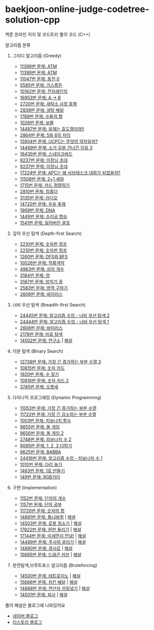 # baekjoon-online-judge-codetree-solution-cpp

백준 온라인 저지 및 코드트리 풀이 코드 (C++)

알고리즘 분류

1. 그리디 알고리즘 (Greedy)
    - [11399번 문제: ATM](https://github.com/gloriamok/baekjoon-online-judge-solution-cpp/blob/main/baekjoon_n11399_greedy.cpp)
    - [11399번 문제: ATM](https://github.com/gloriamok/baekjoon-online-judge-solution-cpp/blob/main/baekjoon_n11399_2_greedy.cpp)
    - [11047번 문제: 동전 0](https://github.com/gloriamok/baekjoon-online-judge-solution-cpp/blob/main/baekjoon_n11047_greedy.cpp)
    - [5585번 문제: 거스름돈](https://github.com/gloriamok/baekjoon-online-judge-solution-cpp/blob/main/baekjoon_n5585_greedy.cpp)
    - [10162번 문제: 전자레인지](https://github.com/gloriamok/baekjoon-online-judge-solution-cpp/blob/main/baekjoon_n10162_greedy.cpp)
    - [16953번 문제: A → B](https://github.com/gloriamok/baekjoon-online-judge-solution-cpp/blob/main/baekjoon_n16953_greedy_bfs.cpp)
    - [2720번 문제: 세탁소 사장 동혁](https://github.com/gloriamok/baekjoon-online-judge-solution-cpp/blob/main/baekjoon_n2720_greedy.cpp)
    - [2839번 문제: 설탕 배달](https://github.com/gloriamok/baekjoon-online-judge-solution-cpp/blob/main/baekjoon_n2839_greedy_dp.cpp)
    - [1789번 문제: 수들의 합](https://github.com/gloriamok/baekjoon-online-judge-solution-cpp/blob/main/baekjoon_n1789_greedy.cpp)
    - [1026번 문제: 보물](https://github.com/gloriamok/baekjoon-online-judge-solution-cpp/blob/main/baekjoon_n1026_greedy.cpp)
    - [14487번 문제: 욱제는 효도쟁이야!!](https://github.com/gloriamok/baekjoon-online-judge-solution-cpp/blob/main/baekjoon_n%EF%BB%BF14487_greedy.cpp)
    - [2864번 문제: 5와 6의 차이](https://github.com/gloriamok/baekjoon-online-judge-solution-cpp/blob/main/baekjoon_n2864_greedy.cpp)
    - [15904번 문제: UCPC는 무엇의 약자일까?](https://github.com/gloriamok/baekjoon-online-judge-solution-cpp/blob/main/baekjoon_n%EF%BB%BF15904_greedy.cpp)
    - [14469번 문제: 소가 길을 건너간 이유 3](https://github.com/gloriamok/baekjoon-online-judge-solution-cpp/blob/main/baekjoon_n14469_greedy.cpp)
    - [16435번 문제: 스네이크버드](https://github.com/gloriamok/baekjoon-online-judge-solution-cpp/blob/main/baekjoon_n%EF%BB%BF16435_greedy.cpp)
    - [9237번 문제: 이장님 초대](https://github.com/gloriamok/baekjoon-online-judge-solution-cpp/blob/main/baekjoon_n%EF%BB%BF9237_greedy.cpp)
    - [9237번 문제: 이장님 초대](https://github.com/gloriamok/baekjoon-online-judge-solution-cpp/blob/main/baekjoon_n%EF%BB%BF9237_2_greedy.cpp)
    - [17224번 문제: APC는 왜 서브태스크 대회가 되었을까?](https://github.com/gloriamok/baekjoon-online-judge-solution-cpp/blob/main/baekjoon_n17224_greedy.cpp)
    - [11508번 문제: 2+1 세일](https://github.com/gloriamok/baekjoon-online-judge-solution-cpp/blob/main/baekjoon_n11508_greedy.cpp)
    - [1715번 문제: 카드 정렬하기](https://github.com/gloriamok/baekjoon-online-judge-solution-cpp/blob/main/baekjoon_n%EF%BB%BF1715_greedy.cpp)
    - [2810번 문제: 컵홀더](https://github.com/gloriamok/baekjoon-online-judge-solution-cpp/blob/main/baekjoon_n%EF%BB%BF2810_greedy.cpp)
    - [3135번 문제: 라디오](https://github.com/gloriamok/baekjoon-online-judge-solution-cpp/blob/main/baekjoon_n%EF%BB%BF3135_greedy.cpp)
    - [14720번 문제: 우유 축제](https://github.com/gloriamok/baekjoon-online-judge-solution-cpp/blob/main/baekjoon_n%EF%BB%BF14720_greedy.cpp)
    - [1969번 문제: DNA](https://github.com/gloriamok/baekjoon-online-judge-solution-cpp/blob/main/baekjoon_n1969_greedy.cpp)
    - [1449번 문제: 수리공 항승](https://github.com/gloriamok/baekjoon-online-judge-solution-cpp/blob/main/baekjoon_n1449_greedy.cpp)
    - [1541번 문제: 잃어버린 괄호](https://github.com/gloriamok/baekjoon-online-judge-solution-cpp/blob/main/baekjoon_n1541_greedy.cpp)
    
2. 깊이 우선 탐색 (Depth-first Search)
    - [2210번 문제: 숫자판 점프](https://github.com/gloriamok/baekjoon-online-judge-solution-cpp/blob/main/baekjoon_n2210_dfs.cpp)
    - [2210번 문제: 숫자판 점프](https://github.com/gloriamok/baekjoon-online-judge-solution-cpp/blob/main/baekjoon_n2210_2_dfs.cpp)
    - [1260번 문제: DFS와 BFS](https://github.com/gloriamok/baekjoon-online-judge-solution-cpp/blob/main/baekjoon_n1260_dfs_bfs.cpp)
    - [10026번 문제: 적록색약](https://github.com/gloriamok/baekjoon-online-judge-solution-cpp/blob/main/baekjoon_n%EF%BB%BF10026_dfs.cpp)
    - [4963번 문제: 섬의 개수](https://github.com/gloriamok/baekjoon-online-judge-solution-cpp/blob/main/baekjoon_n%EF%BB%BF4963_dfs.cpp)
    - [3184번 문제: 양](https://github.com/gloriamok/baekjoon-online-judge-solution-cpp/blob/main/baekjoon_n3184_dfs.cpp)
    - [3187번 문제: 양치기 꿍](https://github.com/gloriamok/baekjoon-online-judge-solution-cpp/blob/main/baekjoon_n3187_dfs.cpp)
    - [2583번 문제: 영역 구하기](https://github.com/gloriamok/baekjoon-online-judge-solution-cpp/blob/main/baekjoon_n2583_dfs.cpp)
    - [2606번 문제: 바이러스](https://github.com/gloriamok/baekjoon-online-judge-solution-cpp/blob/main/baekjoon_n2606_dfs.cpp)
    
3. 너비 우선 탐색 (Breadth-first Search)
    - [24445번 문제: 알고리즘 수업 - 너비 우선 탐색 2](https://github.com/gloriamok/baekjoon-online-judge-solution-cpp/blob/main/baekjoon_n%EF%BB%BF24445_bfs.cpp)
    - [24444번 문제: 알고리즘 수업 - 너비 우선 탐색 1](https://github.com/gloriamok/baekjoon-online-judge-solution-cpp/blob/main/baekjoon_n%EF%BB%BF24444_bfs.cpp)
    - [2606번 문제: 바이러스](https://github.com/gloriamok/baekjoon-online-judge-solution-cpp/blob/main/baekjoon_n2606_bfs.cpp)
    - [2178번 문제: 미로 탐색](https://github.com/gloriamok/baekjoon-online-judge-solution-cpp/blob/main/baekjoon_n2178_bfs.cpp)
    - [14502번 문제: 연구소](https://github.com/gloriamok/baekjoon-online-judge-solution-cpp/blob/main/baekjoon_n14502_dfs_bfs.cpp) | [해설](https://gloriamok.tistory.com/13)
    
4. 이분 탐색 (Binary Search)
    - [12738번 문제: 가장 긴 증가하는 부분 수열 3](https://github.com/gloriamok/baekjoon-online-judge-solution-cpp/blob/main/baekjoon_n12738_binarysearch.cpp)
    - [10815번 문제: 숫자 카드](https://github.com/gloriamok/baekjoon-online-judge-solution-cpp/blob/main/baekjoon_n%EF%BB%BF10815_binarysearch.cpp)
    - [1920번 문제: 수 찾기](https://github.com/gloriamok/baekjoon-online-judge-solution-cpp/blob/main/baekjoon_n%EF%BB%BF%EF%BB%BF1920_binarysearch.cpp)
    - [10816번 문제: 숫자 카드 2](https://github.com/gloriamok/baekjoon-online-judge-solution-cpp/blob/main/baekjoon_n%EF%BB%BF10816_binarysearch.cpp)
    - [3745번 문제: 오름세](https://github.com/gloriamok/baekjoon-online-judge-solution-cpp/blob/main/baekjoon_n%EF%BB%BF3745_binarysearch.cpp)
    
5. 다이나믹 프로그래밍 (Dynamic Programming)
    - [11053번 문제: 가장 긴 증가하는 부분 수열](https://github.com/gloriamok/baekjoon-online-judge-solution-cpp/blob/main/baekjoon_n11053_dp.cpp)
    - [11722번 문제: 가장 긴 감소하는 부분 수열](https://github.com/gloriamok/baekjoon-online-judge-solution-cpp/blob/main/baekjoon_n11722_dp.cpp)
    - [1003번 문제: 피보나치 함수](https://github.com/gloriamok/baekjoon-online-judge-solution-cpp/blob/main/baekjoon_n1003_dp.cpp)
    - [9655번 문제: 돌 게임](https://github.com/gloriamok/baekjoon-online-judge-solution-cpp/blob/main/baekjoon_n9655_dp.cpp)
    - [9656번 문제: 돌 게임 2](https://github.com/gloriamok/baekjoon-online-judge-solution-cpp/blob/main/baekjoon_n9656_dp.cpp)
    - [2748번 문제: 피보나치 수 2](https://github.com/gloriamok/baekjoon-online-judge-solution-cpp/blob/main/baekjoon_n2748_dp.cpp)
    - [9095번 문제: 1, 2, 3 더하기](https://github.com/gloriamok/baekjoon-online-judge-solution-cpp/blob/main/baekjoon_n9095_dp.cpp)
    - [9625번 문제: BABBA](https://github.com/gloriamok/baekjoon-online-judge-solution-cpp/blob/main/baekjoon_n%EF%BB%BF9625_dp.cpp)
    - [24416번 문제: 알고리즘 수업 - 피보나치 수 1](https://github.com/gloriamok/baekjoon-online-judge-solution-cpp/blob/main/baekjoon_n%EF%BB%BF%EF%BB%BF24416%EF%BB%BF_dp.cpp)
    - [1010번 문제: 다리 놓기](https://github.com/gloriamok/baekjoon-online-judge-solution-cpp/blob/main/baekjoon_n1010_dp.cpp)
    - [1463번 문제: 1로 만들기](https://github.com/gloriamok/baekjoon-online-judge-solution-cpp/blob/main/baekjoon_n1463_dp.cpp)
    - [149번 문제: RGB거리](https://github.com/gloriamok/baekjoon-online-judge-solution-cpp/blob/main/baekjoon_n1149_dp.cpp)
    
6. 구현 (Implementation)
    - [1152번 문제: 단어의 개수](https://github.com/gloriamok/baekjoon-online-judge-solution-cpp/blob/main/baekjoon_n1152_Implementation.cpp)
    - [1157번 문제: 단어 공부](https://github.com/gloriamok/baekjoon-online-judge-solution-cpp/blob/main/baekjoon_n1157_Implementation.cpp)
    - [11720번 문제: 숫자의 합](https://github.com/gloriamok/baekjoon-online-judge-solution-cpp/blob/main/baekjoon_n11720_Implementation.cpp)
    - [14891번 문제: 톱니바퀴](https://github.com/gloriamok/baekjoon-online-judge-solution-cpp/blob/main/baekjoon_n14891_Implementation.cpp) | [해설](https://gloriamok.tistory.com/15)
    - [14503번 문제: 로봇 청소기](https://github.com/gloriamok/baekjoon-online-judge-solution-cpp/blob/main/baekjoon_n14503_Implementation.cpp) | [해설](https://gloriamok.tistory.com/17)
    - [17822번 문제: 원판 돌리기](https://github.com/gloriamok/baekjoon-online-judge-solution-cpp/blob/main/baekjoon_n17822_Implementation.cpp) | [해설](https://gloriamok.tistory.com/19)
    - [17144번 문제: 미세먼지 안녕!](https://github.com/gloriamok/baekjoon-online-judge-solution-cpp/blob/main/baekjoon_n17144_Implementation.cpp) | [해설](https://gloriamok.tistory.com/20)
    - [14499번 문제: 주사위 굴리기](https://github.com/gloriamok/baekjoon-online-judge-solution-cpp/blob/main/baekjoon_n14499_Implementation.cpp) | [해설](https://gloriamok.tistory.com/21)
    - [14890번 문제: 경사로](https://github.com/gloriamok/baekjoon-online-judge-solution-cpp/blob/main/baekjoon_n14890_Implementation.cpp) | [해설](https://gloriamok.tistory.com/22)
    - [15685번 문제: 드래곤 커브](https://github.com/gloriamok/baekjoon-online-judge-solution-cpp/blob/main/baekjoon_n15685_Implementation.cpp) | [해설](https://gloriamok.tistory.com/23)
    
7. 완전탐색,브루트포스 알고리즘 (Bruteforcing)
    - [14500번 문제: 테트로미노](https://github.com/gloriamok/baekjoon-online-judge-solution-cpp/blob/main/baekjoon_n%EF%BB%BF14500_bruteforce.cpp) | [해설](https://gloriamok.tistory.com/12)
    - [15686번 문제: 치킨 배달](https://github.com/gloriamok/baekjoon-online-judge-solution-cpp/blob/main/baekjoon_n15686_bruteforce.cpp) | [해설](https://gloriamok.tistory.com/14)
    - [14888번 문제: 연산자 끼워넣기](https://github.com/gloriamok/baekjoon-online-judge-solution-cpp/blob/main/baekjoon_n%EF%BB%BF14888_bruteforce.cpp) | [해설](https://gloriamok.tistory.com/16)
    - [14501번 문제: 퇴사](https://github.com/gloriamok/baekjoon-online-judge-solution-cpp/blob/main/baekjoon_n14501_bruteforce.cpp) | [해설](https://gloriamok.tistory.com/18)
    

풀이 해설은 블로그에 나와있어요
- [네이버 블로그](https://blog.naver.com/PostList.naver?blogId=gloriamok&from=postList&categoryNo=24)
- [티스토리 블로그](https://gloriamok.tistory.com/category/%EC%95%8C%EA%B3%A0%EB%A6%AC%EC%A6%98%20%EB%AC%B8%EC%A0%9C%20%ED%92%80%EC%9D%B4/%EB%B0%B1%EC%A4%80)
